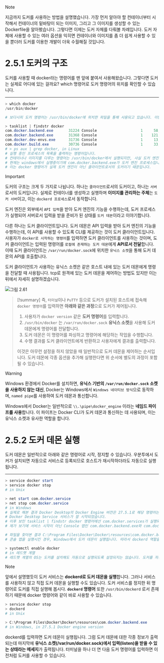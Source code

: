 >[!note]
>지금까지 도커를 사용하는 방법을 설명했습니다. 가장 먼저 알아야 할 컨테이너부터 시작해서 컨테이너의 밑바탕이 되는 이미지, 그리고 그 이미지를 생성할 수 있는 Dockerfile을 알아봤습니다.
>그렇다면 이제는 도커 자체를 다뤄볼 차례입니다. 도커 자체에 사용할 수 있는 여러 옵션을 익히면 컨테이너와 이미지를 좀 더 쉽게 사용할 수 있을 뿐더러 도커를 이용한 개발이 더욱 수월해질 것입니다.

# 2.5.1 도커의 구조

도커를 사용할 때 docker라는 명령어를 맨 앞에 붙여서 사용해왔습니다. 그렇다면 도커는 실제로 어디에 있는 걸까요? which 명령어로 도커 명령어의 위치를 확인할 수 있습니다.

---

```powershell
> which docker
/usr/bin/docker

# 보다시피 도커 명령어는 /usr/bin/docker에 위치한 파일을 통해 사용되고 있습니다. 이번에는 실행 중인 도커 프로세스를 확인해보겠습니다.

> tasklist | findstr docker
com.docker.backend.exe       31224 Console                    1     58,132 K    
com.docker.backend.exe       31368 Console                    1    121,444 K    
com.docker.dev-envs.exe      31736 Console                    1     13,736 K    
com.docker.build.exe         30736 Console                    1     33,744 K
# > ps aux | grep docker, in Linux
# 실행 중인 프로세스의 목록을 출력하는 명령어입니다.
# 컨테이너나 이미지를 다루는 명령어는 /usr/bin/docker에서 실행되지만, 사실 도커 엔진의 프로세스는 /usr/bin/dockerd 파일로 실행되고 있습니다.
# 현재는 windows에서 실행중이기에 com.docker.backend.exe가 도커 엔진 프로세스입니다.
# 이는 docker 명령어가 실제 도커 엔진이 아닌 클라이언트로서의 도커이기 때문입니다.
```

>[!important]
> 도커의 구조는 크게 두 가지로 나뉩니다. 하나는 `클라이언트`로서의 도커이고, 하나는 `서버`로서의 도커입니다.
> 실제로 컨테이너를 생성하고 실행하며 **이미지를 관리하는 주체**는 `도커 서버`이고, 이는 `dockerd 프로세스`로서 동작합니다.
>  
> 도커 엔진은 외부에서 `API 입력`을 받아 도커 엔진의 기능을 수행하는데, 도커 프로세스가 실행되어 서버로서 입력을 받을 준비가 된 상태를 `도커 데몬`이라고 이야기합니다.
> 
> 다른 하나는 도커 클라이언트입니다. 도커 데몬은 API 입력을 받아 도커 엔진의 기능을 수행하는데, 이 API를 사용할 수 있도록 CLI를 제공하는 것이 도커 클라이언트입니다. 
> 사용자가 `docker로 시작하는 명령어`를 입력하면 도커 클라이언트를 사용하는 것이며, 도커 클라이언트는 입력된 명령어를 `로컬에 존재하는 도커 데몬`에게 **API로서 전달**합니다. 이때 도커 클라이언트는 `/var/run/docker.sock`에 위치한 `유닉스 소켓`을 통해 도커 데몬의 API를 호출합니다.
> 
> 도커 클라이언트가 사용하는 유닉스 소켓은 같은 호스트 내에 있는 도커 데몬에게 명령을 전달할 때 사용됩니다. tcp로 원격에 있는 도커 데몬을 제어하는 방법도 있지만 이는 뒤에서 자세히 설명하겠습니다.

![그림 2.61](https://img1.daumcdn.net/thumb/R1280x0/?scode=mtistory2&fname=https%3A%2F%2Fblog.kakaocdn.net%2Fdn%2Fb5CU07%2Fbtrh0ElJHJ1%2F8wRlg0MqKOpJvNL7xqhg21%2Fimg.jpg)

>[!summary]
>즉, `터미널`이나 `PuTTY` 등으로 도커가 설치된 호스트에 접속해 `docker 명령어`를 입력하면 **아래와 같은 과정**으로 도커가 제어됩니다.
>
>1. 사용자가 `docker version` 같은 **도커 명령어**를 입력합니다.
>2. `/usr/bin/docker` 는 `/var/run/docker.sock` **유닉스 소켓**을 사용해 도커 데몬에게 명령어를 전달합니다.
>3. 도커 데몬은 이 명령어를 파싱하고 명령어에 해당하는 작업을 수행합니다.
>4. 수행 결과를 도커 클라이언트에게 반환하고 사용자에게 결과를 출력합니다.
>   
>이것은 아무런 설정을 하지 않았을 때 일반적으로 도커 데몬을 제어하는 순서입니다. 도커 데몬에 각종 옵션을 추가해 실행한다면 위 순서에 별도의 과정이 포함될 수 있습니다.

>[!warning]
>Windows 환경에서 Docker를 설치하면, **유닉스 기반의 `/var/run/docker.sock` 소켓을 사용하지 않는 대신**, Docker는 Windows에서 `Windows 네이티브 방식`으로 동작하며, `named pipe`를 사용하여 도커 데몬과 통신합니다.
>
>Windows에서 Docker는 일반적으로 `\\.\pipe\docker_engine` 이라는 **네임드 파이프를 사용**합니다. 이 파이프는 Docker CLI가 도커 데몬과 통신하는 데 사용되며, 이는 유닉스 소켓과 유사한 역할을 합니다.

# 2.5.2 도커 데몬 실행

도커 데몬은 일반적으로 아래와 같은 명령어로 시작, 정지할 수 있습니다. 우분투에서 도커가 설치되면 자동으로 서비스로 등록되므로 호스트가 재시작하더라도 자동으로 실행됩니다.

---

```powershell
> service docker start
> service docker stop
# in Unix

> net start com.docker.service
> net stop com.docker.service
# in Windows
# 실제로 해본 결과 Docker Desktop의 Docker Engine 버전은 27.5.1로 해당 명령어는 도커 클라이언트인 Docker Desktop Service 서비스를 아래 문구와 함께 시작했습니다.
# Docker Desktop Service 서비스가 잘 시작되었습니다.
# 이후 보인 tasklist | findstr docker 명령어에선 com.docker.services가 실행되고 있었음.
# 제가 보기에 서비스 시작이 아닌 Console 앱인 com.docker.backend.exe와 com.docker.dev-envs.exe가 실행되고 있어야 도커 데몬이 정상작동 하는 듯 합니다.

# 파일을 찾아본 결과 C:\Program Files\Docker\Docker\resources\com.docker.backend.exe
# 콘솔 앱을 실행시킨 경우, Windows에서 도커 데몬이 실행됩니다. 따라서 dockerd 역할을 해당 콘솔 앱 파일이 대체하고 있습니다. 이 경우 도커 데몬이 Foreground에서 돌아가게 됩니다.

> systemctl enable docker
# in 레드햇 계열
# 레드햇 계열의 OS는 도커를 설치해도 자동으로 실행되도록 설정되지는 않습니다. 도커를 자동으로 실행하도록 설정하려면 아래의 명령어로 docker 서비스를 활성화합니다.
```

>[!note]
>앞에서 설명했듯이 도커 서비스는 **dockerd로 도커 데몬을 실행**합니다. 그러나 서비스를 사용하지 않고 직접 도커 데몬을 실행할 수도 있습니다. 도커 서비스를 정지한 뒤 명령어로 도커를 직접 실행해 봅시다. **`dockerd` 명령어** 또한 `/usr/bin/dockerd` 로서 존재하기 때문에 docker 명령어와 같이 바로 사용할 수 있습니다.
>
>```powershell
>> service docker stop
>> dockerd 
># in Unix
>
>> C:\Program Files\Docker\Docker\resources\com.docker.backend.exe
># in Windows, in 27.5.1 Docker engine version
>```
>
>dockerd를 입력하면 도커 데몬이 실행됩니다. 그럼 도커 데몬에 대한 각종 정보가 출력되는데 마지막에 **유닉스 소켓(/var/run/docker.sock)에서 입력(listen)을 받을 수 있는 상태라는 메세지**가 출력됩니다. 터미널을 하나 더 연 다음 도커 명령어를 입력하면 이전처럼 도커를 사용할 수 있습니다.

